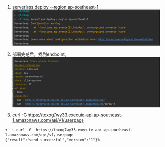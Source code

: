 

1. serverless deploy --region ap-southeast-1 
![img_1.png](image/img_1.png)

2. 部署完成后，找到endpoint。
![img.png](image/img.png)

3. curl -G https://toxog7wy33.execute-api.ap-southeast-1.amazonaws.com/api/v1/userpage
```
➜  ~ curl -G  https://toxog7wy33.execute-api.ap-southeast-1.amazonaws.com/api/v1/userpage
{"result":"send successful","version":"1"}%
```